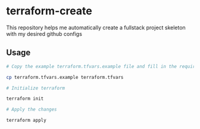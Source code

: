 # terraform-create
This repository helps me automatically create a fullstack project skeleton with my desired github configs

## Usage

```bash
# Copy the example terraform.tfvars.example file and fill in the required values

cp terraform.tfvars.example terraform.tfvars
```

```bash
# Initialize terraform

terraform init
```

```bash
# Apply the changes

terraform apply
```

